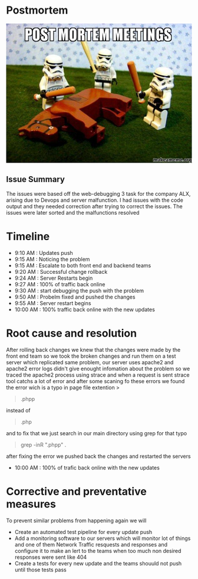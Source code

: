# Postmortem

![Flogging a dead horse](post-mortem-meetings.jpg)

## Issue Summary

The issues were based off the web-debugging 3 task for the company ALX, arising due to Devops and server malfunction. I had issues with the code output and they needed correction after trying to correct the issues. The issues were later sorted and the malfunctions resolved

# Timeline
- 9:10 AM : Updates push
- 9:15 AM : Noticing the problem
- 9:15 AM : Escalate to both front end and backend teams
- 9:20 AM : Successful change rollback
- 9:24 AM : Server Restarts begin
- 9:27 AM : 100% of traffic back online
- 9:30 AM : start debugging the push with the problem
- 9:50 AM : Probelm fixed and pushed the changes
- 9:55 AM : Server restart begins
- 10:00 AM : 100% traffic back online with the new updates

# Root cause and resolution
After rolling back changes we knew that the changes were made by the front end team so we took the broken changes and run them on a test server which replicated same problem, our server uses apache2 and apache2 error logs didn't give enought infomation about the problem so we traced the apache2 process using strace and when a request is sent strace tool catchs a lot of error and after some scaning fo these errors we found the error wich is a typo in page file extention >
> .phpp

instead of 

> .php

and to fix that we just search in our main directory using grep for that typo
> grep -inR ".phpp" .

after fixing the error we pushed back the changes and restarted the servers
- 10:00 AM : 100% of trafic back online with the new updates

# Corrective and preventative measures

To prevent similar problems from happening again we will 
- Create an automated test pipeline for every update push 
- Add a monitoring software to our servers which will monitor lot of things and one of them Network Traffic resquests and responses and configure it to make an lert to the teams when too much non desired responses were sent like 404
- Create a tests for every new update and the teams shouuld not push until those tests pass